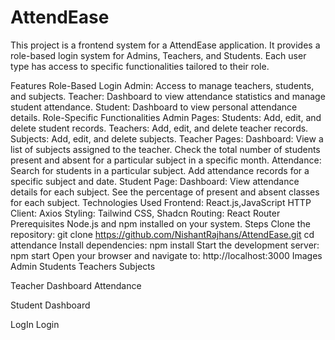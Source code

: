 # AttendEase
This project is a frontend system for a AttendEase application. It provides a role-based login system for Admins, Teachers, and Students. Each user type has access to specific functionalities tailored to their role.

Features
Role-Based Login
Admin: Access to manage teachers, students, and subjects.
Teacher: Dashboard to view attendance statistics and manage student attendance.
Student: Dashboard to view personal attendance details.
Role-Specific Functionalities
Admin
Pages:
Students: Add, edit, and delete student records.
Teachers: Add, edit, and delete teacher records.
Subjects: Add, edit, and delete subjects.
Teacher
Pages:
Dashboard:
View a list of subjects assigned to the teacher.
Check the total number of students present and absent for a particular subject in a specific month.
Attendance:
Search for students in a particular subject.
Add attendance records for a specific subject and date.
Student
Page:
Dashboard:
View attendance details for each subject.
See the percentage of present and absent classes for each subject.
Technologies Used
Frontend: React.js,JavaScript
HTTP Client: Axios
Styling: Tailwind CSS, Shadcn
Routing: React Router
Prerequisites
Node.js and npm installed on your system.
Steps
Clone the repository:
git clone https://github.com/NishantRajhans/AttendEase.git
cd attendance
Install dependencies:
npm install
Start the development server:
npm start
Open your browser and navigate to:
http://localhost:3000
Images
Admin Students Teachers Subjects

Teacher Dashboard Attendance

Student Dashboard

LogIn Login
